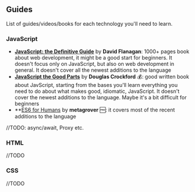 
## Guides

List of guides/videos/books for each technology you'll need to learn.

### JavaScript

- **[JavaScript: the Definitive Guide](https://amzn.to/2puMmbv)** by **David Flanagan**: 1000+ pages book about web development, it might be a good start for beginners. It doesn't focus only on JavaScript, but also on web development in general. It doesn't cover all the newest additions to the language
- **[JavaScript the Good Parts](https://amzn.to/2DneYx6)** by **Douglas Crockford** 💰: good written book about JavScript, starting from the bases you'll learn everything you need to do about what makes good, idiomatic, JavaScript. It doesn't cover the newest additions to the language. Maybe it's a bit difficult for beginners
- **[ES6 for Humans](https://github.com/metagrover/ES6-for-humans) by **metagrover** 🆓: it covers most of the recent additions to the language

//TODO: async/await, Proxy etc.

### HTML

//TODO

### CSS

//TODO
